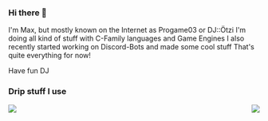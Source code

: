 ### Hi there 👋
I'm Max, but mostly known on the Internet as Progame03 or DJ::Ötzi
I'm doing all kind of stuff with C-Family languages and Game Engines
I also recently started working on Discord-Bots and made some cool stuff
That's quite everything for now!

Have fun
DJ

### Drip stuff I use
<img align="left" src="https://github-readme-stats.vercel.app/api/top-langs/?username=Progame03&theme=hacker" />
<img align="right" src="https://github-readme-stats.vercel.app/api?username=Progame03"/>


<!--
**Progame03/Progame03** is a ✨ _special_ ✨ repository because its `README.md` (this file) appears on your GitHub profile.

Here are some ideas to get you started:

- 🔭 I’m currently working on ...
- 🌱 I’m currently learning ...
- 👯 I’m looking to collaborate on ...
- 🤔 I’m looking for help with ...
- 💬 Ask me about ...
- 📫 How to reach me: ...
- 😄 Pronouns: ...
- ⚡ Fun fact: ...
-->
